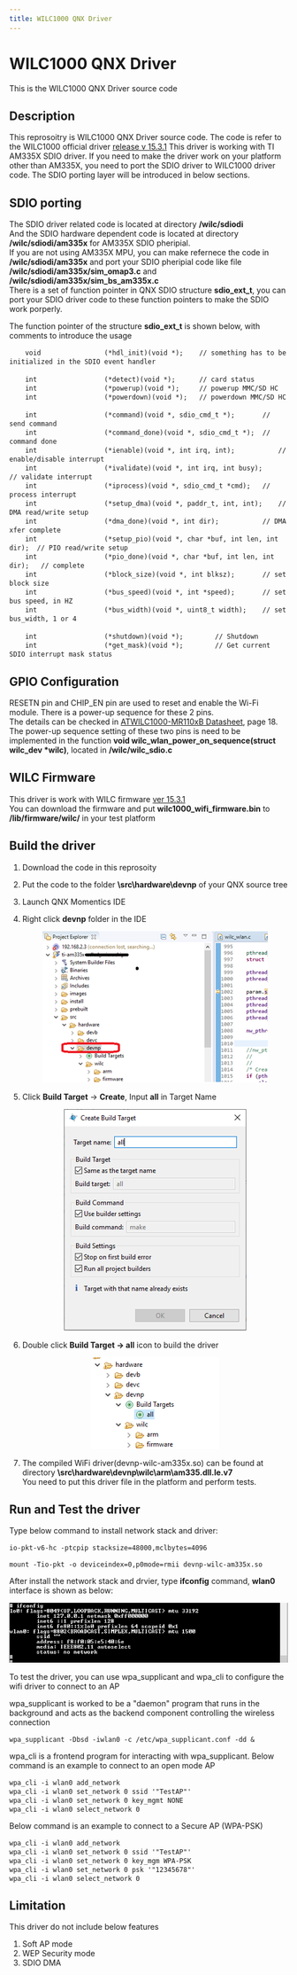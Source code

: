 ```yaml
---
title: WILC1000 QNX Driver
---
```


# WILC1000 QNX Driver

This is the WILC1000 QNX Driver source code

## Description

This reprosoitry is WILC1000 QNX Driver source code. The code is refer to the WILC1000 official driver [release v 15.3.1](https://github.com/linux4wilc/driver/releases/tag/wilc_linux_15_3_1) 
This driver is working with TI AM335X SDIO driver. If you need to make the driver work on your platform other than AM335X, you need to port the SDIO driver to WILC1000 driver code. The SDIO porting layer will be introduced in below sections.


## SDIO porting

The SDIO driver related code is located at directory **/wilc/sdiodi**  
And the SDIO hardware dependent code is located at directory **/wilc/sdiodi/am335x**  for AM335X SDIO pheripial.  
If you are not using AM335X MPU, you can make refernece the code in **/wilc/sdiodi/am335x** and port your SDIO pheripial code like file **/wilc/sdiodi/am335x/sim_omap3.c** and **/wilc/sdiodi/am335x/sim_bs_am335x.c**  
There is a set of function pointer in QNX SDIO structure **sdio_ext_t**, you can port your SDIO driver code to these function pointers to make the SDIO work porperly.  

The function pointer of the structure **sdio_ext_t** is shown below, with comments to introduce the usage

```
    void				(*hdl_init)(void *);	// something has to be initialized in the SDIO event handler

	int					(*detect)(void *);		// card status
	int					(*powerup)(void *);		// powerup MMC/SD HC
	int					(*powerdown)(void *);	// powerdown MMC/SD HC

	int					(*command)(void *, sdio_cmd_t *);		// send command
	int					(*command_done)(void *, sdio_cmd_t *);	// command done
	int					(*ienable)(void *, int irq, int);			// enable/disable interrupt
	int					(*ivalidate)(void *, int irq, int busy);		// validate interrupt
	int					(*iprocess)(void *, sdio_cmd_t *cmd);	// process interrupt
	int					(*setup_dma)(void *, paddr_t, int, int);	// DMA read/write setup
	int					(*dma_done)(void *, int dir);			// DMA xfer complete
	int					(*setup_pio)(void *, char *buf, int len, int dir);	// PIO read/write setup
	int					(*pio_done)(void *, char *buf, int len, int dir);	// complete
	int					(*block_size)(void *, int blksz);		// set block size
	int					(*bus_speed)(void *, int *speed);		// set bus speed, in HZ
	int					(*bus_width)(void *, uint8_t width);	// set bus_width, 1 or 4

	int					(*shutdown)(void *);		// Shutdown
	int					(*get_mask)(void *);		// Get current SDIO interrupt mask status
```

## GPIO Configuration
RESETN pin and CHIP_EN pin are used to reset and enable the Wi-Fi module. There is a power-up sequence for these 2 pins.  
The details can be checked in [ATWILC1000-MR110xB Datasheet](https://ww1.microchip.com/downloads/en/DeviceDoc/70005326D.pdf), page 18.  
The power-up sequence setting of these two pins is need to be implemented in the function **void wilc_wlan_power_on_sequence(struct wilc_dev *wilc)**, located in **/wilc/wilc_sdio.c**


## WILC Firmware
This driver is work with WILC firmware [ver 15.3.1](https://github.com/linux4wilc/firmware/releases/tag/wilc_linux_15_3_1)  
You can download the firmware and put **wilc1000_wifi_firmware.bin** to **/lib/firmware/wilc/** in your test platform

## Build the driver

1.  Download the code in this reprosoity 
2.  Put the code to the folder **\src\hardware\devnp** of your QNX source tree
3.  Launch QNX Momentics IDE
4.  Right click **devnp** folder in the IDE
    <p align="center">
    <img src="images/build_process_1.png">
    </p
5.  Click **Build Target** -> **Create**, Input **all** in Target Name
    <p align="center">
    <img src="images/build_process_2.png">
    </p> 
    
6.  Double click **Build Target -> all** icon to build the driver
    <p align="center">
    <img src="images/build_process_3.png">
    </p> 
    
7.  The compiled WiFi driver(devnp-wilc-am335x.so) can be found at directory **\src\hardware\devnp\wilc\arm\am335.dll.le.v7**  
You need to put this driver file in the platform and perform tests.
    



## Run and Test the driver
Type below command to install network stack and driver:
```
io-pkt-v6-hc -ptcpip stacksize=48000,mclbytes=4096
```
```
mount -Tio-pkt -o deviceindex=0,p0mode=rmii devnp-wilc-am335x.so
```
After install the network stack and drvier, type **ifconfig** command, **wlan0** interface is shown as below:
<p align="center">
<img src="images/run_and_test_1.png">
</p> 


To test the driver, you can use wpa_supplicant and wpa_cli to configure the wifi driver to connect to an AP

wpa_supplicant is worked to be a "daemon" program that runs in the background and acts as the backend component controlling the wireless connection
```
wpa_supplicant -Dbsd -iwlan0 -c /etc/wpa_supplicant.conf -dd &
```
wpa_cli is a frontend program for interacting with wpa_supplicant. Below command is an example to connect to an open mode AP
```
wpa_cli -i wlan0 add_network
wpa_cli -i wlan0 set_network 0 ssid '"TestAP"'
wpa_cli -i wlan0 set_network 0 key_mgmt NONE
wpa_cli -i wlan0 select_network 0

```
Below command is an example to connect to a Secure AP (WPA-PSK)
```
wpa_cli -i wlan0 add_network
wpa_cli -i wlan0 set_network 0 ssid '"TestAP"'
wpa_cli -i wlan0 set_network 0 key_mgm WPA-PSK
wpa_cli -i wlan0 set_network 0 psk '"12345678"'
wpa_cli -i wlan0 select_network 0
```
## Limitation

This driver do not include below features
1. Soft AP mode
2. WEP Security mode 
3. SDIO DMA